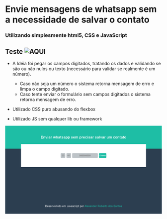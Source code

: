 # Envie mensagens de whatsapp sem a necessidade de salvar o contato

### Utilizando simplesmente html5, CSS e JavaScript

## Teste ![AQUI](https://msgwhatsapp.vercel.app/)

- A Idéia foi pegar os campos digitados, tratando os dados e validando se são ou não nulos ou texto (necessário para validar se realmente é um número).
    - Caso não seja um número o sistema retorna mensagem de erro e limpa o campo digitado.
    - Caso tente enviar o formulário sem campos digitados o sistema retorna mensagem de erro.

- Utilizado CSS puro abusando do flexbox

- Utilizado JS sem qualquer lib ou framework


![Tela principal](https://github.com/alexandersantosdev/msgwhatsapp/blob/main/main.PNG)